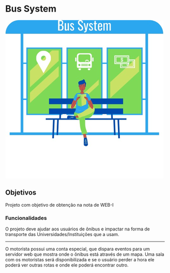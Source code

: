 # Bus System
![](https://github.com/Projeto-Bus-System/Main-BusSystem/blob/master/assets/logo.jpg)


## Objetivos
Projeto com objetivo de obtenção na nota de WEB-I

### Funcionalidades

O projeto deve ajudar aos usuários de ônibus e impactar
na forma de transporte das Universidades/Instituições 
que a usam. 

---

O motorista possui uma conta especial, que dispara eventos para um servidor web que mostra onde o ônibus está através de um mapa.
Uma sala com os motoristas será disponibilizada e se o usuário perder a hora ele poderá ver outras rotas e onde ele poderá encontrar outro.
